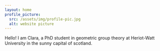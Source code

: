 ```yaml
---
layout: home
profile_picture:
  src: /assets/img/profile-pic.jpg
  alt: website picture
---
```


<p>
  Hello! 
  I am Clara, a PhD student in geometric group theory at Heriot-Watt University in the sunny capital of scotland. 
  
</p>



